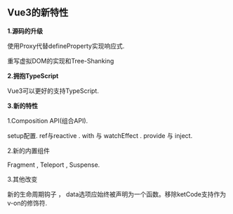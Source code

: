 ## Vue3的新特性

**1.源码的升级**

使用Proxy代替defineProperty实现响应式.

重写虚拟DOM的实现和Tree-Shanking

**2.拥抱TypeScript**

Vue3可以更好的支持TypeScript.

**3.新的特性**

1.Composition API(组合API).

 setup配置. ref与reactive . with 与 watchEffect . provide 与 inject.

2.新的内置组件 

Fragment , Teleport , Suspense.

3.其他改变

新的生命周期钩子 ， data选项应始终被声明为一个函数。移除ketCode支持作为v-on的修饰符.



